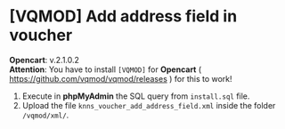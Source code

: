 # [VQMOD] Add address field in voucher

**Opencart**: v.2.1.0.2  
**Attention**: You have to install `[VQMOD]` for **Opencart** ( https://github.com/vqmod/vqmod/releases ) for this to work!

1. Execute in **phpMyAdmin** the SQL query from `install.sql` file.  
2. Upload the file `knns_voucher_add_address_field.xml` inside the folder `/vqmod/xml/`.
